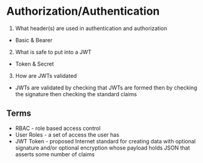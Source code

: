 # Authorization/Authentication
1. What header(s) are used in authentication and authorization
- Basic & Bearer
2. What is safe to put into a JWT
- Token & Secret
3. How are JWTs validated
- JWTs are validated by checking that JWTs are formed then by checking the signature then checking the standard claims

## Terms
- RBAC - role based access control
- User Roles - a set of access the user has 
- JWT Token - proposed Internet standard for creating data with optional signature and/or optional encryption whose payload holds JSON that asserts some number of claims
